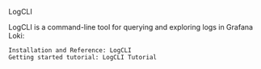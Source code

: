 LogCLI

LogCLI is a command-line tool for querying and exploring logs in Grafana Loki:

    Installation and Reference: LogCLI
    Getting started tutorial: LogCLI Tutorial